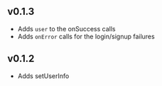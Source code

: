 v0.1.3
------
- Adds `user` to the onSuccess calls
- Adds `onError` calls for the login/signup failures

v0.1.2
------
- Adds setUserInfo
